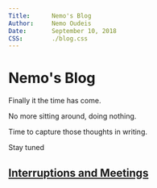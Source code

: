 ```yaml
---
Title:    	Nemo's Blog  
Author:   	Nemo Oudeis  
Date:     	September 10, 2018  
CSS:      	./blog.css  
---
```


# Nemo's Blog

Finally it the time has come.

No more sitting around, doing nothing.

Time to capture those thoughts in writing.

Stay tuned

## [Interruptions and Meetings](./interruptions-and-meetings)

